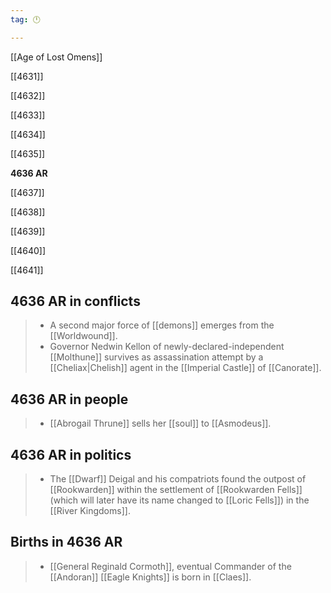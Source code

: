 ```yaml
---
tag: 🕛

---
```

[[Age of Lost Omens]]


[[4631]]

[[4632]]

[[4633]]

[[4634]]

[[4635]]

**4636 AR**

[[4637]]

[[4638]]

[[4639]]

[[4640]]

[[4641]]



## 4636 AR in conflicts

>  - A second major force of [[demons]] emerges from the [[Worldwound]].
>  - Governor Nedwin Kellon of newly-declared-independent [[Molthune]] survives as assassination attempt by a [[Cheliax|Chelish]] agent in the [[Imperial Castle]] of [[Canorate]].


## 4636 AR in people

>  - [[Abrogail Thrune]] sells her [[soul]] to [[Asmodeus]].


## 4636 AR in politics

>  - The [[Dwarf]] Deigal and his compatriots found the outpost of [[Rookwarden]] within the settlement of [[Rookwarden Fells]] (which will later have its name changed to [[Loric Fells]]) in the [[River Kingdoms]].


## Births in 4636 AR

>  - [[General Reginald Cormoth]], eventual Commander of the [[Andoran]] [[Eagle Knights]] is born in [[Claes]].






